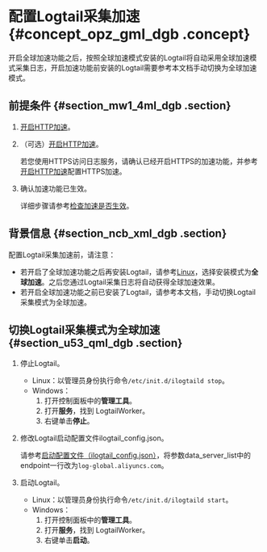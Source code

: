 # 配置Logtail采集加速 {#concept_opz_gml_dgb .concept}

开启全球加速功能之后，按照全球加速模式安装的Logtail将自动采用全球加速模式采集日志，开启加速功能前安装的Logtail需要参考本文档手动切换为全球加速模式。

## 前提条件 {#section_mw1_4ml_dgb .section}

1.  [开启HTTP加速](intl.zh-CN/用户指南/数据采集/采集加速/开启全球加速.md#section_sst_dsz_q2b)。
2.  （可选）[开启HTTP加速](intl.zh-CN/用户指南/数据采集/采集加速/开启全球加速.md#section_sst_dsz_q2b)。

    若您使用HTTPS访问日志服务，请确认已经开启HTTPS的加速功能，并参考[开启HTTP加速](intl.zh-CN/用户指南/数据采集/采集加速/开启全球加速.md#section_sst_dsz_q2b)配置HTTPS加速。

3.  确认加速功能已生效。

    详细步骤请参考[检查加速是否生效](intl.zh-CN/用户指南/数据采集/采集加速/开启全球加速.md#ul_acl_jx1_r2b)。


## 背景信息 {#section_ncb_xml_dgb .section}

配置Logtail采集加速前，请注意：

-   若开启了全球加速功能之后再安装Logtail，请参考[Linux](intl.zh-CN/用户指南/Logtail采集/安装/Linux.md)，选择安装模式为**全球加速**。之后您通过Logtail采集日志将自动获得全球加速效果。
-   若开启全球加速功能之前已安装了Logtail，请参考本文档，手动切换Logtail采集模式为全球加速。

## 切换Logtail采集模式为全球加速 {#section_u53_qml_dgb .section}

1.  停止Logtail。
    -   Linux：以管理员身份执行命令`/etc/init.d/ilogtaild stop`。
    -   Windows：
        1.  打开控制面板中的**管理工具**。
        2.  打开**服务**，找到 LogtailWorker。
        3.  右键单击**停止**。
2.  修改Logtail启动配置文件ilogtail\_config.json。

    请参考[启动配置文件（ilogtail\_config.json）](intl.zh-CN/用户指南/Logtail采集/简介/Logtail配置和记录文件.md#section_jh3_dpk_2fb)，将参数data\_server\_list中的endpoint一行改为`log-global.aliyuncs.com`。

3.  启动Logtail。
    -   Linux：以管理员身份执行命令`/etc/init.d/ilogtaild start`。
    -   Windows：
        1.  打开控制面板中的**管理工具**。
        2.  打开**服务**，找到 LogtailWorker。
        3.  右键单击**启动**。


